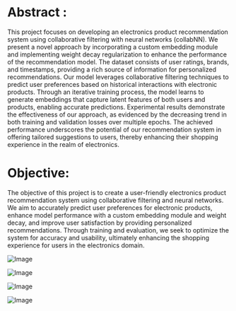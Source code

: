 # Abstract :

This project focuses on developing an electronics product recommendation system using collaborative filtering with neural networks (collabNN). We present a novel approach by incorporating a custom embedding module and implementing weight decay regularization to enhance the performance of the recommendation model. The dataset consists of user ratings, brands, and timestamps, providing a rich source of information for personalized recommendations. Our model leverages collaborative filtering techniques to predict user preferences based on historical interactions with electronic products. Through an iterative training process, the model learns to generate embeddings that capture latent features of both users and products, enabling accurate predictions. Experimental results demonstrate the effectiveness of our approach, as evidenced by the decreasing trend in both training and validation losses over multiple epochs. The achieved performance underscores the potential of our recommendation system in offering tailored suggestions to users, thereby enhancing their shopping experience in the realm of electronics.

# Objective:

The objective of this project is to create a user-friendly electronics product recommendation system using collaborative filtering and neural networks. We aim to accurately predict user preferences for electronic products, enhance model performance with a custom embedding module and weight decay, and improve user satisfaction by providing personalized recommendations. Through training and evaluation, we seek to optimize the system for accuracy and usability, ultimately enhancing the shopping experience for users in the electronics domain.

![Image](https://github.com/Aravinth-Megnath/Product-Recommendations/assets/120720408/91ac74c5-be5a-4213-8c41-85a87118abff)


![Image](https://github.com/Aravinth-Megnath/Product-Recommendations/assets/120720408/ba7e2eec-cfb1-4f8b-98f2-fc40ff70bd8f)


![Image](https://github.com/Aravinth-Megnath/Product-Recommendations/assets/120720408/2ae24915-e0c9-4208-a18b-3fb36e7e7354)



![Image](https://github.com/Aravinth-Megnath/Product-Recommendations/assets/120720408/22476758-ab54-44a1-ae22-71f7757d7fb2)
